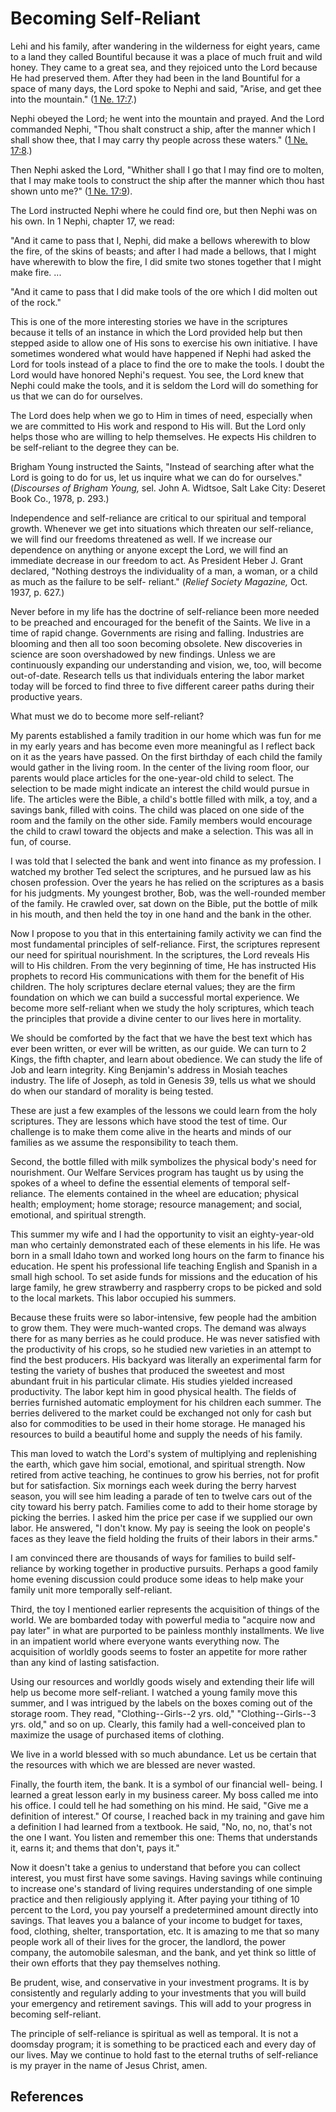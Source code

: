 # Becoming Self-Reliant

Lehi and his family, after wandering in the wilderness for eight years, came
to a land they called Bountiful because it was a place of much fruit and wild
honey. They came to a great sea, and they rejoiced unto the Lord because He
had preserved them. After they had been in the land Bountiful for a space of
many days, the Lord spoke to Nephi and said, "Arise, and get thee into the
mountain." ([1 Ne. 17:7](/scriptures/bofm/1-ne/17.7?lang=eng#6).)

Nephi obeyed the Lord; he went into the mountain and prayed. And the Lord
commanded Nephi, "Thou shalt construct a ship, after the manner which I shall
show thee, that I may carry thy people across these waters." ([1 Ne.
17:8](/scriptures/bofm/1-ne/17.8?lang=eng#7).)

Then Nephi asked the Lord, "Whither shall I go that I may find ore to molten,
that I may make tools to construct the ship after the manner which thou hast
shown unto me?" ([1 Ne. 17:9](/scriptures/bofm/1-ne/17.9?lang=eng#8)).

The Lord instructed Nephi where he could find ore, but then Nephi was on his
own. In 1 Nephi, chapter 17, we read:

"And it came to pass that I, Nephi, did make a bellows wherewith to blow the
fire, of the skins of beasts; and after I had made a bellows, that I might
have wherewith to blow the fire, I did smite two stones together that I might
make fire. ...

"And it came to pass that I did make tools of the ore which I did molten out
of the rock."

This is one of the more interesting stories we have in the scriptures because
it tells of an instance in which the Lord provided help but then stepped aside
to allow one of His sons to exercise his own initiative. I have sometimes
wondered what would have happened if Nephi had asked the Lord for tools
instead of a place to find the ore to make the tools. I doubt the Lord would
have honored Nephi's request. You see, the Lord knew that Nephi could make the
tools, and it is seldom the Lord will do something for us that we can do for
ourselves.

The Lord does help when we go to Him in times of need, especially when we are
committed to His work and respond to His will. But the Lord only helps those
who are willing to help themselves. He expects His children to be self-reliant
to the degree they can be.

Brigham Young instructed the Saints, "Instead of searching after what the Lord
is going to do for us, let us inquire what we can do for ourselves."
(_Discourses of Brigham Young,_ sel. John A. Widtsoe, Salt Lake City: Deseret
Book Co., 1978, p. 293.)

Independence and self-reliance are critical to our spiritual and temporal
growth. Whenever we get into situations which threaten our self-reliance, we
will find our freedoms threatened as well. If we increase our dependence on
anything or anyone except the Lord, we will find an immediate decrease in our
freedom to act. As President Heber J. Grant declared, "Nothing destroys the
individuality of a man, a woman, or a child as much as the failure to be self-
reliant." (_Relief Society Magazine,_ Oct. 1937, p. 627.)

Never before in my life has the doctrine of self-reliance been more needed to
be preached and encouraged for the benefit of the Saints. We live in a time of
rapid change. Governments are rising and falling. Industries are blooming and
then all too soon becoming obsolete. New discoveries in science are soon
overshadowed by new findings. Unless we are continuously expanding our
understanding and vision, we, too, will become out-of-date. Research tells us
that individuals entering the labor market today will be forced to find three
to five different career paths during their productive years.

What must we do to become more self-reliant?

My parents established a family tradition in our home which was fun for me in
my early years and has become even more meaningful as I reflect back on it as
the years have passed. On the first birthday of each child the family would
gather in the living room. In the center of the living room floor, our parents
would place articles for the one-year-old child to select. The selection to be
made might indicate an interest the child would pursue in life. The articles
were the Bible, a child's bottle filled with milk, a toy, and a savings bank,
filled with coins. The child was placed on one side of the room and the family
on the other side. Family members would encourage the child to crawl toward
the objects and make a selection. This was all in fun, of course.

I was told that I selected the bank and went into finance as my profession. I
watched my brother Ted select the scriptures, and he pursued law as his chosen
profession. Over the years he has relied on the scriptures as a basis for his
judgments. My youngest brother, Bob, was the well-rounded member of the
family. He crawled over, sat down on the Bible, put the bottle of milk in his
mouth, and then held the toy in one hand and the bank in the other.

Now I propose to you that in this entertaining family activity we can find the
most fundamental principles of self-reliance. First, the scriptures represent
our need for spiritual nourishment. In the scriptures, the Lord reveals His
will to His children. From the very beginning of time, He has instructed His
prophets to record His communications with them for the benefit of His
children. The holy scriptures declare eternal values; they are the firm
foundation on which we can build a successful mortal experience. We become
more self-reliant when we study the holy scriptures, which teach the
principles that provide a divine center to our lives here in mortality.

We should be comforted by the fact that we have the best text which has ever
been written, or ever will be written, as our guide. We can turn to 2 Kings,
the fifth chapter, and learn about obedience. We can study the life of Job and
learn integrity. King Benjamin's address in Mosiah teaches industry. The life
of Joseph, as told in Genesis 39, tells us what we should do when our standard
of morality is being tested.

These are just a few examples of the lessons we could learn from the holy
scriptures. They are lessons which have stood the test of time. Our challenge
is to make them come alive in the hearts and minds of our families as we
assume the responsibility to teach them.

Second, the bottle filled with milk symbolizes the physical body's need for
nourishment. Our Welfare Services program has taught us by using the spokes of
a wheel to define the essential elements of temporal self-reliance. The
elements contained in the wheel are education; physical health; employment;
home storage; resource management; and social, emotional, and spiritual
strength.

This summer my wife and I had the opportunity to visit an eighty-year-old man
who certainly demonstrated each of these elements in his life. He was born in
a small Idaho town and worked long hours on the farm to finance his education.
He spent his professional life teaching English and Spanish in a small high
school. To set aside funds for missions and the education of his large family,
he grew strawberry and raspberry crops to be picked and sold to the local
markets. This labor occupied his summers.

Because these fruits were so labor-intensive, few people had the ambition to
grow them. They were much-wanted crops. The demand was always there for as
many berries as he could produce. He was never satisfied with the productivity
of his crops, so he studied new varieties in an attempt to find the best
producers. His backyard was literally an experimental farm for testing the
variety of bushes that produced the sweetest and most abundant fruit in his
particular climate. His studies yielded increased productivity. The labor kept
him in good physical health. The fields of berries furnished automatic
employment for his children each summer. The berries delivered to the market
could be exchanged not only for cash but also for commodities to be used in
their home storage. He managed his resources to build a beautiful home and
supply the needs of his family.

This man loved to watch the Lord's system of multiplying and replenishing the
earth, which gave him social, emotional, and spiritual strength. Now retired
from active teaching, he continues to grow his berries, not for profit but for
satisfaction. Six mornings each week during the berry harvest season, you will
see him leading a parade of ten to twelve cars out of the city toward his
berry patch. Families come to add to their home storage by picking the
berries. I asked him the price per case if we supplied our own labor. He
answered, "I don't know. My pay is seeing the look on people's faces as they
leave the field holding the fruits of their labors in their arms."

I am convinced there are thousands of ways for families to build self-reliance
by working together in productive pursuits. Perhaps a good family home evening
discussion could produce some ideas to help make your family unit more
temporally self-reliant.

Third, the toy I mentioned earlier represents the acquisition of things of the
world. We are bombarded today with powerful media to "acquire now and pay
later" in what are purported to be painless monthly installments. We live in
an impatient world where everyone wants everything now. The acquisition of
worldly goods seems to foster an appetite for more rather than any kind of
lasting satisfaction.

Using our resources and worldly goods wisely and extending their life will
help us become more self-reliant. I watched a young family move this summer,
and I was intrigued by the labels on the boxes coming out of the storage room.
They read, "Clothing--Girls--2 yrs. old," "Clothing--Girls--3 yrs. old," and
so on up. Clearly, this family had a well-conceived plan to maximize the usage
of purchased items of clothing.

We live in a world blessed with so much abundance. Let us be certain that the
resources with which we are blessed are never wasted.

Finally, the fourth item, the bank. It is a symbol of our financial well-
being. I learned a great lesson early in my business career. My boss called me
into his office. I could tell he had something on his mind. He said, "Give me
a definition of interest." Of course, I reached back in my training and gave
him a definition I had learned from a textbook. He said, "No, no, no, that's
not the one I want. You listen and remember this one: Thems that understands
it, earns it; and thems that don't, pays it."

Now it doesn't take a genius to understand that before you can collect
interest, you must first have some savings. Having savings while continuing to
increase one's standard of living requires understanding of one simple
practice and then religiously applying it. After paying your tithing of 10
percent to the Lord, you pay yourself a predetermined amount directly into
savings. That leaves you a balance of your income to budget for taxes, food,
clothing, shelter, transportation, etc. It is amazing to me that so many
people work all of their lives for the grocer, the landlord, the power
company, the automobile salesman, and the bank, and yet think so little of
their own efforts that they pay themselves nothing.

Be prudent, wise, and conservative in your investment programs. It is by
consistently and regularly adding to your investments that you will build your
emergency and retirement savings. This will add to your progress in becoming
self-reliant.

The principle of self-reliance is spiritual as well as temporal. It is not a
doomsday program; it is something to be practiced each and every day of our
lives. May we continue to hold fast to the eternal truths of self-reliance is
my prayer in the name of Jesus Christ, amen.

## References

